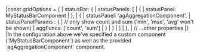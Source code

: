 <framework-specific-section frameworks="javascript">
<snippet transform={false}>
|const gridOptions = {
|    statusBar: {
|        statusPanels: [
|            {
|                statusPanel: MyStatusBarComponent
|            },
|            {
|                statusPanel: 'agAggregationComponent',
|                statusPanelParams : {
|                    // only show count and sum ('min', 'max', 'avg' won't be shown)
|                    aggFuncs: ['count', 'sum']
|                }
|            }
|        ]
|    },
|    // ...other properties
|}
</snippet>
</framework-specific-section>

<framework-specific-section frameworks="javascript">
|In the configuration above we've specified a custom component (`MyStatusBarComponent`) as well as the provided `agAggregationComponent` component.
</framework-specific-section>